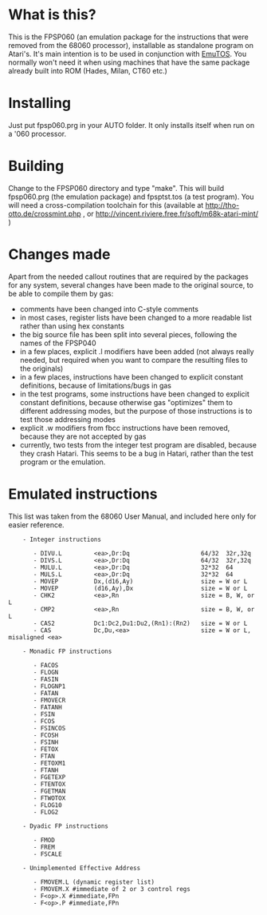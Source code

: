 # What is this?

This is the FPSP060 (an emulation package for the instructions that
were removed from the 68060 processor), installable as standalone program
on Atari's. It's main intention is to be used in conjunction with
[EmuTOS](https://github.com/emutos/emutos). You normally won't need it
when using machines that have the same package already built into ROM
(Hades, Milan, CT60 etc.)

# Installing

Just put fpsp060.prg in your AUTO folder. It only installs itself when run
on a '060 processor.

# Building

Change to the FPSP060 directory and type "make". This will build fpsp060.prg
(the emulation package) and fpsptst.tos (a test program). You will need
a cross-compilation toolchain for this (available at http://tho-otto.de/crossmint.php , or 
http://vincent.riviere.free.fr/soft/m68k-atari-mint/ )

# Changes made

Apart from the needed callout routines that are required by the packages for any system,
several changes have been made to the original source, to be able to compile them by gas:

   - comments have been changed into C-style comments
   - in most cases, register lists have been changed to a more
     readable list rather than using hex constants
   - the big source file has been split into several pieces,
     following the names of the FPSP040
   - in a few places, explicit .l modifiers have been added
     (not always really needed, but required when you want
     to compare the resulting files to the originals)
   - in a few places, instructions have been changed to
     explicit constant definitions, because of limitations/bugs in gas
   - in the test programs, some instructions have been changed
     to explicit constant definitions, because otherwise gas
     "optimizes" them to different addressing modes, but the purpose
     of those instructions is to test those addressing modes
   - explicit .w modifiers from fbcc instructions have been removed,
     because they are not accepted by gas
   - currently, two tests from the integer test program are disabled,
     because they crash Hatari. This seems to be a bug in Hatari, rather
     than the test program or the emulation.

# Emulated instructions

This list was taken from the 68060 User Manual, and included here only for
easier reference.

        - Integer instructions
        
           - DIVU.L         <ea>,Dr:Dq                    64/32  32r,32q
           - DIVS.L         <ea>,Dr:Dq                    64/32  32r,32q
           - MULU.L         <ea>,Dr:Dq                    32*32  64
           - MULS.L         <ea>,Dr:Dq                    32*32  64
           - MOVEP          Dx,(d16,Ay)                   size = W or L
           - MOVEP          (d16,Ay),Dx                   size = W or L
           - CHK2           <ea>,Rn                       size = B, W, or L
           - CMP2           <ea>,Rn                       size = B, W, or L
           - CAS2           Dc1:Dc2,Du1:Du2,(Rn1):(Rn2)   size = W or L
           - CAS            Dc,Du,<ea>                    size = W or L, misaligned <ea>

        - Monadic FP instructions

           - FACOS
           - FLOGN
           - FASIN
           - FLOGNP1
           - FATAN
           - FMOVECR
           - FATANH
           - FSIN
           - FCOS
           - FSINCOS
           - FCOSH
           - FSINH
           - FETOX
           - FTAN
           - FETOXM1
           - FTANH
           - FGETEXP
           - FTENTOX
           - FGETMAN
           - FTWOTOX
           - FLOG10
           - FLOG2

        - Dyadic FP instructions

           - FMOD
           - FREM
           - FSCALE

        - Unimplemented Effective Address

           - FMOVEM.L (dynamic register list)
           - FMOVEM.X #immediate of 2 or 3 control regs
           - F<op>.X #immediate,FPn
           - F<op>.P #immediate,FPn

